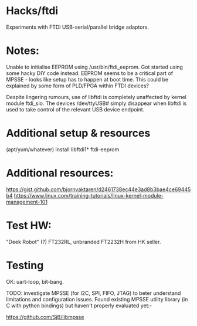 # Hacks/ftdi
Experiments with FTDI USB-serial/parallel bridge adaptors.

# Notes:
Unable to initialise EEPROM using /usr/bin/ftdi_eeprom. Got started
using some hacky DIY code instead. EEPROM seems to be a critical part
of MPSSE - looks like setup has to happen at boot time. This could be
explained by some form of PLD/FPGA within FTDI devices?

Despite lingering rumours, use of libftdi is completely unaffected by
kernel module ftdi_sio. The devices /dev/ttyUSB# simply disappear when
libftdi is used to take control of the relevant USB device endpoint.


# Additional setup & resources

(apt/yum/whatever) install libftdi1* ftdi-eeprom

# Additional resources:

 https://gist.github.com/bjornvaktaren/d2461738ec44e3ad8b3bae4ce69445b4
 https://www.linux.com/training-tutorials/linux-kernel-module-management-101

# Test HW:

"Deek Robot" (?) FT232RL, unbranded FT2232H from HK seller.

# Testing

OK: uart-loop, bit-bang.

TODO: investigate MPSSE (for I2C, SPI, FIFO, JTAG) to beter understand
limitations and configuration issues. Found existing MPSSE utility library
(in C with python bindings) but haven't properly evaluated yet:-

 https://github.com/SjB/libmpsse
